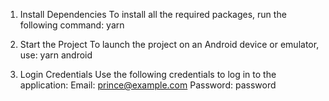 1. Install Dependencies
To install all the required packages, run the following command: yarn

2. Start the Project
To launch the project on an Android device or emulator, use: yarn android

4. Login Credentials
Use the following credentials to log in to the application:
Email: prince@example.com
Password: password
